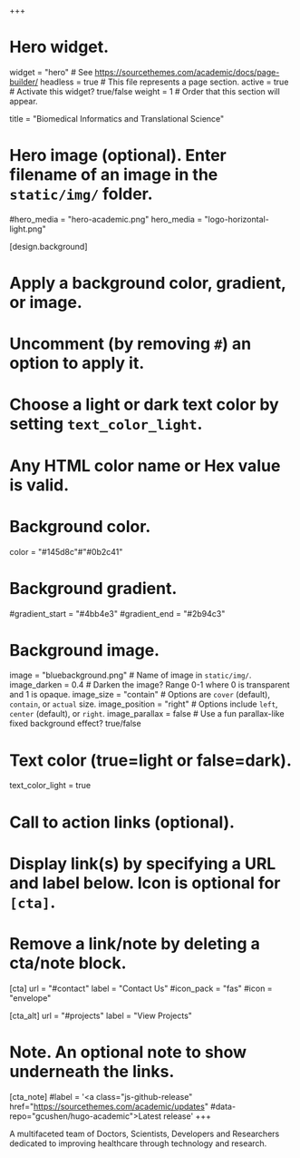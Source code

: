 +++
# Hero widget.
widget = "hero"  # See https://sourcethemes.com/academic/docs/page-builder/
headless = true  # This file represents a page section.
active = true  # Activate this widget? true/false
weight = 1  # Order that this section will appear.

title = "Biomedical Informatics and Translational Science"

# Hero image (optional). Enter filename of an image in the `static/img/` folder.
#hero_media = "hero-academic.png"
hero_media = "logo-horizontal-light.png"

[design.background]
  # Apply a background color, gradient, or image.
  #   Uncomment (by removing `#`) an option to apply it.
  #   Choose a light or dark text color by setting `text_color_light`.
  #   Any HTML color name or Hex value is valid.

  # Background color.
  color = "#145d8c"#"#0b2c41"
  
  # Background gradient.
  #gradient_start = "#4bb4e3"
  #gradient_end = "#2b94c3"
  
  # Background image.
  image = "bluebackground.png"  # Name of image in `static/img/`.
  image_darken = 0.4  # Darken the image? Range 0-1 where 0 is transparent and 1 is opaque.
  image_size = "contain"  #  Options are `cover` (default), `contain`, or `actual` size.
  image_position = "right"  # Options include `left`, `center` (default), or `right`.
  image_parallax = false  # Use a fun parallax-like fixed background effect? true/false
  
  # Text color (true=light or false=dark).
  text_color_light = true

# Call to action links (optional).
#   Display link(s) by specifying a URL and label below. Icon is optional for `[cta]`.
#   Remove a link/note by deleting a cta/note block.
[cta]
  url = "#contact"
  label = "Contact Us"
  #icon_pack = "fas"
  #icon = "envelope"
  
[cta_alt]
  url = "#projects"
  label = "View Projects"

# Note. An optional note to show underneath the links.
[cta_note]
  #label = '<a class="js-github-release" href="https://sourcethemes.com/academic/updates" #data-repo="gcushen/hugo-academic">Latest release<!-- V --></a>'
+++

A multifaceted team of Doctors, Scientists, Developers and Researchers dedicated to improving healthcare through technology and research.
